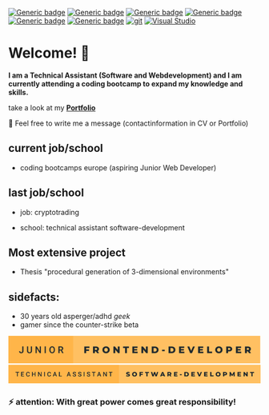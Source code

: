 [![Generic badge](https://img.shields.io/badge/HTML-5-purple.svg)](https://shields.io/)
[![Generic badge](https://img.shields.io/badge/CSS-3-green.svg)](https://shields.io/)
[![Generic badge](https://img.shields.io/badge/JS-2020-yellow.svg)](https://shields.io/)
[![Generic badge](https://img.shields.io/badge/Java-7-orange.svg)](https://shields.io/)
[![Generic badge](https://img.shields.io/badge/Python-3.6-yellow.svg)](https://shields.io/)
[![Generic badge](https://img.shields.io/badge/Vue.js-3.1-green.svg)](https://shields.io/)
[![git](https://img.shields.io/badge/--F05032?logo=git&logoColor=ffffff)](http://git-scm.com/)
[![Visual Studio](https://img.shields.io/badge/--6C33AF?logo=visual%20studio)](https://visualstudio.microsoft.com/)

# Welcome! 👋

**I am a Technical Assistant (Software and Webdevelopment) and I am currently attending a coding bootcamp to expand my knowledge and skills.**

take a look at my **[Portfolio](https://cml-portfolio.netlify.app/ "CML Portfolio")**

💬 Feel free to write me a message (contactinformation in CV or Portfolio)

## current job/school
* coding bootcamps europe (aspiring Junior Web Developer) 
## last job/school
* job: cryptotrading

* school: technical assistant software-development

## Most extensive project
* Thesis "procedural generation of 3-dimensional environments" 

## sidefacts: 
* 30 years old asperger/adhd _geek_ 
* gamer since the counter-strike beta


![JuniorFrontendDev](https://github.com/ChristianMLux/ChristianMLux/blob/main/junior-frontend-developer.svg)
![TASoftware](https://github.com/ChristianMLux/ChristianMLux/blob/main/technical-assistant-software-development.svg)

### ⚡ attention: With great power comes great responsibility!




<!--
**ChristianMLux/ChristianMLux** is a ✨ _special_ ✨ repository because its `README.md` (this file) appears on your GitHub profile.

Here are some ideas to get you started:

- 🔭 I’m currently working on ...
- 🌱 I’m currently learning ...
- 👯 I’m looking to collaborate on ...
- 🤔 I’m looking for help with ...
- 💬 Ask me about ...
- 📫 How to reach me: ...
- 😄 Pronouns: ...
- ⚡ Fun fact: ...
-->
